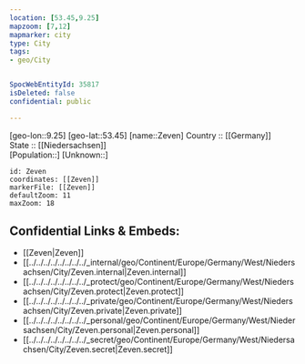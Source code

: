 ```yaml
---
location: [53.45,9.25] 
mapzoom: [7,12] 
mapmarker: city 
type: City
tags:
- geo/City


SpocWebEntityId: 35817
isDeleted: false
confidential: public

---
```

[geo-lon::9.25] 
[geo-lat::53.45] 
[name::Zeven] 
Country :: [[Germany]]  
State :: [[Niedersachsen]]  
[Population::] 
[Unknown::] 


```leaflet
id: Zeven
coordinates: [[Zeven]] 
markerFile: [[Zeven]] 
defaultZoom: 11 
maxZoom: 18
```


## Confidential Links & Embeds: 
- [[Zeven|Zeven]]  
- [[../../../../../../../../_internal/geo/Continent/Europe/Germany/West/Niedersachsen/City/Zeven.internal|Zeven.internal]] 
- [[../../../../../../../../_protect/geo/Continent/Europe/Germany/West/Niedersachsen/City/Zeven.protect|Zeven.protect]] 
- [[../../../../../../../../_private/geo/Continent/Europe/Germany/West/Niedersachsen/City/Zeven.private|Zeven.private]] 
- [[../../../../../../../../_personal/geo/Continent/Europe/Germany/West/Niedersachsen/City/Zeven.personal|Zeven.personal]] 
- [[../../../../../../../../_secret/geo/Continent/Europe/Germany/West/Niedersachsen/City/Zeven.secret|Zeven.secret]] 
